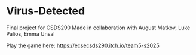 # Virus-Detected
Final project for CSDS290
Made in collaboration with August Matkov, Luke Palios, Emma Unsal

Play the game here: https://ecsecsds290.itch.io/team5-s2025
